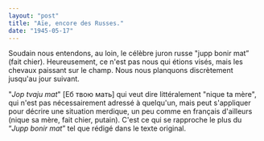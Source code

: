 ```yaml
---
layout: "post"
title: "Aïe, encore des Russes."
date: "1945-05-17"
---
```


Soudain nous entendons, au loin, le célèbre juron russe "jupp bonir mat” (fait chier). Heureusement, ce n'est pas nous qui étions visés, mais les chevaux paissant sur le champ. Nous nous planquons discrètement jusqu'au jour suivant.


<div class="histoire"></div>

<div class="commentaire">"<em>Jop tvaju mat</em>" [Еб твою мать] qui veut dire littéralement "nique ta mère", qui n'est pas nécessairement adressé à quelqu'un, mais peut s'appliquer pour décrire une situation merdique, un peu comme en français d'ailleurs (nique sa mère, fait chier, putain). C'est ce qui se rapproche le plus du “<em>Jupp bonir mat</em>” tel que rédigé dans le texte original.</div>